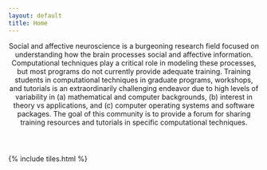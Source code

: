 ```yaml
---
layout: default
title: Home
---
```


<header>
<p>Social and affective neuroscience is a burgeoning research field focused on understanding how the brain processes social and affective information. Computational techniques play a critical role in modeling these processes, but most programs do not currently provide adequate training. Training students in computational techniques in graduate programs, workshops, and tutorials is an extraordinarily challenging endeavor due to high levels of variability in (a) mathematical and computer backgrounds, (b) interest in theory vs applications, and (c) computer operating systems and software packages. The goal of this community is to provide a forum for sharing training resources and tutorials in specific computational techniques.
</p>

</header>

{% include tiles.html %}
